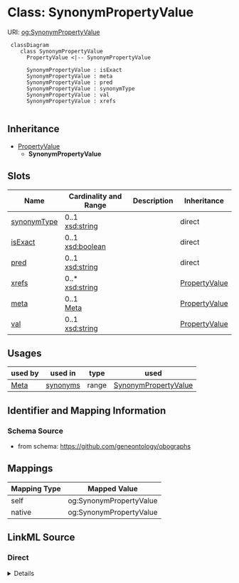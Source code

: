 # Class: SynonymPropertyValue



URI: [og:SynonymPropertyValue](https://github.com/geneontology/obographs/SynonymPropertyValue)


```{mermaid}
 classDiagram
    class SynonymPropertyValue
      PropertyValue <|-- SynonymPropertyValue
      
      SynonymPropertyValue : isExact
      SynonymPropertyValue : meta
      SynonymPropertyValue : pred
      SynonymPropertyValue : synonymType
      SynonymPropertyValue : val
      SynonymPropertyValue : xrefs
      
```




## Inheritance
* [PropertyValue](PropertyValue.md)
    * **SynonymPropertyValue**



## Slots

| Name | Cardinality and Range | Description | Inheritance |
| ---  | --- | --- | --- |
| [synonymType](synonymType.md) | 0..1 <br/> [xsd:string](http://www.w3.org/2001/XMLSchema#string) |  | direct |
| [isExact](isExact.md) | 0..1 <br/> [xsd:boolean](http://www.w3.org/2001/XMLSchema#boolean) |  | direct |
| [pred](pred.md) | 0..1 <br/> [xsd:string](http://www.w3.org/2001/XMLSchema#string) |  | direct |
| [xrefs](xrefs.md) | 0..* <br/> [xsd:string](http://www.w3.org/2001/XMLSchema#string) |  | [PropertyValue](PropertyValue.md) |
| [meta](meta.md) | 0..1 <br/> [Meta](Meta.md) |  | [PropertyValue](PropertyValue.md) |
| [val](val.md) | 0..1 <br/> [xsd:string](http://www.w3.org/2001/XMLSchema#string) |  | [PropertyValue](PropertyValue.md) |





## Usages

| used by | used in | type | used |
| ---  | --- | --- | --- |
| [Meta](Meta.md) | [synonyms](synonyms.md) | range | [SynonymPropertyValue](SynonymPropertyValue.md) |






## Identifier and Mapping Information







### Schema Source


* from schema: https://github.com/geneontology/obographs





## Mappings

| Mapping Type | Mapped Value |
| ---  | ---  |
| self | og:SynonymPropertyValue |
| native | og:SynonymPropertyValue |


## LinkML Source

<!-- TODO: investigate https://stackoverflow.com/questions/37606292/how-to-create-tabbed-code-blocks-in-mkdocs-or-sphinx -->

### Direct

<details>
```yaml
name: SynonymPropertyValue
from_schema: https://github.com/geneontology/obographs
rank: 1000
is_a: PropertyValue
slots:
- synonymType
- isExact
- pred
slot_usage:
  pred:
    name: pred
    domain_of:
    - Edge
    - SynonymPropertyValue
    - PropertyValue
    - Edge
    - SynonymPropertyValue
    - PropertyValue
    range: ScopeEnum

```
</details>

### Induced

<details>
```yaml
name: SynonymPropertyValue
from_schema: https://github.com/geneontology/obographs
rank: 1000
is_a: PropertyValue
slot_usage:
  pred:
    name: pred
    domain_of:
    - Edge
    - SynonymPropertyValue
    - PropertyValue
    - Edge
    - SynonymPropertyValue
    - PropertyValue
    range: ScopeEnum
attributes:
  synonymType:
    name: synonymType
    from_schema: https://github.com/geneontology/obographs
    rank: 1000
    alias: synonymType
    owner: SynonymPropertyValue
    domain_of:
    - SynonymPropertyValue
    range: string
  isExact:
    name: isExact
    from_schema: https://github.com/geneontology/obographs
    rank: 1000
    alias: isExact
    owner: SynonymPropertyValue
    domain_of:
    - SynonymPropertyValue
    range: boolean
  pred:
    name: pred
    from_schema: https://github.com/geneontology/obographs
    rank: 1000
    alias: pred
    owner: SynonymPropertyValue
    domain_of:
    - Edge
    - SynonymPropertyValue
    - PropertyValue
    - Edge
    - SynonymPropertyValue
    - PropertyValue
    range: ScopeEnum
  val:
    name: val
    from_schema: https://github.com/geneontology/obographs
    rank: 1000
    alias: val
    owner: SynonymPropertyValue
    domain_of:
    - PropertyValue
    range: string
  xrefs:
    name: xrefs
    from_schema: https://github.com/geneontology/obographs
    rank: 1000
    multivalued: true
    alias: xrefs
    owner: SynonymPropertyValue
    domain_of:
    - Meta
    - PropertyValue
    range: string
  meta:
    name: meta
    from_schema: https://github.com/geneontology/obographs
    rank: 1000
    alias: meta
    owner: SynonymPropertyValue
    domain_of:
    - GraphDocument
    - Graph
    - Node
    - PropertyValue
    - Axiom
    range: Meta

```
</details>